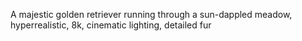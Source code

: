 A majestic golden retriever running through a sun-dappled meadow, hyperrealistic, 8k, cinematic lighting, detailed fur